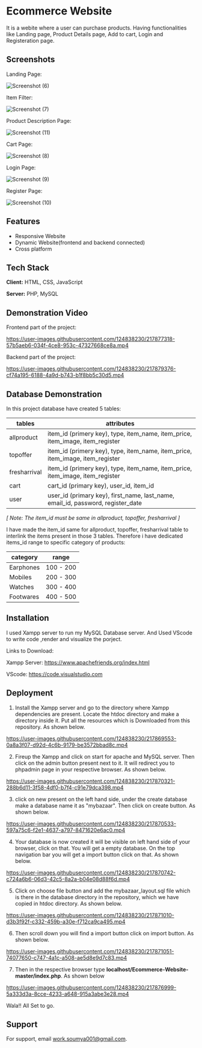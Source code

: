 
# Ecommerce Website 

It is a webite where a user can purchase products. Having functionalities like Landing page, Product Details page, Add to cart, Login and Registeration page.


## Screenshots

Landing Page:

![Screenshot (6)](https://user-images.githubusercontent.com/124838230/217867938-131c833c-3c71-4bce-866c-3cf862ee4a82.png)

Item Filter:

![Screenshot (7)](https://user-images.githubusercontent.com/124838230/217868343-8fe007af-f6da-4413-936b-c1ea47a79266.png)

Product Description Page:

![Screenshot (11)](https://user-images.githubusercontent.com/124838230/217868475-e0ffba81-7c88-4157-a705-e0ff16f8fd75.png)

Cart Page:

![Screenshot (8)](https://user-images.githubusercontent.com/124838230/217868649-37ef223a-4dba-4e54-828c-da892bd40a12.png)

Login Page:

![Screenshot (9)](https://user-images.githubusercontent.com/124838230/217868916-8dd23de2-c176-4f3c-b56d-4df7af4a6378.png)


Register Page:

![Screenshot (10)](https://user-images.githubusercontent.com/124838230/217868972-af947586-844a-44dd-8184-355ae590ed91.png)


## Features

- Responsive Website
- Dynamic Website(frontend and backend connected)
- Cross platform


## Tech Stack

**Client:** HTML, CSS, JavaScript

**Server:** PHP, MySQL


## Demonstration Video

Frontend part of the project:

https://user-images.githubusercontent.com/124838230/217877318-57b5aeb6-034f-4ce8-953c-47327668ce8a.mp4

Backend part of the project:

https://user-images.githubusercontent.com/124838230/217879376-cf74a195-6188-4a9d-b743-b1f8bb5c30d5.mp4


## Database Demonstration

In this project database have created 5 tables:

| tables | attributes | 
| --- | --- |
| allproduct | item_id (primery key), type, item_name, item_price, item_image, item_register |
| topoffer | item_id (primery key), type, item_name, item_price, item_image, item_register |
| fresharrival | item_id (primery key), type, item_name, item_price, item_image, item_register |
| cart | cart_id (primary key), user_id, item_id |
| user | user_id (primary key), first_name, last_name, email_id, password, register_date |

*[ Note: The item_id must be same in allproduct, topoffer, fresharrival ]*

I have made the item_id same for allproduct, topoffer, fresharrival table to interlink the items present in those 3 tables. Therefore i have dedicated items_id range to specific category of products:

| category | range | 
| --- | --- |
| Earphones | 100 - 200 |
| Mobiles | 200 - 300 |
| Watches | 300 - 400 |
| Footwares | 400 - 500 |

## Installation

I used Xampp server to run my MySQL Database server. And Used VScode to write code ,render and visualize the porject.

Links to Download:

Xampp Server: https://www.apachefriends.org/index.html

VScode: https://code.visualstudio.com
    
## Deployment


1. Install the Xampp server and go to the directory where Xampp dependencies are present. Locate the htdoc directory and make a directory inside it. Put all the resources which is Downloaded from this repository. As shown below.



https://user-images.githubusercontent.com/124838230/217869553-0a8a3f07-d92d-4c6b-9179-be3572bbad8c.mp4



2. Fireup  the Xampp and click on start for apache and MySQL server. Then click on the admin button present next to it. It will redirect you to phpadmin page in your respective browser. As shown below.



https://user-images.githubusercontent.com/124838230/217870321-288b6d11-3f58-4df0-b7f4-c91e79dca398.mp4



3. click on new  present on the left hand side, under the create database make a database name it as "mybazaar". Then click on create button. As shown below.



https://user-images.githubusercontent.com/124838230/217870533-597a75c6-f2e1-4637-a797-8471620e6ac0.mp4



4. Your database is now created it will be visible on left hand side of your browser, click on that. You will get a empty database. On the top navigation bar you will get a import button click on that. As shown below.



https://user-images.githubusercontent.com/124838230/217870742-c724a6b6-06d3-42c5-8a2a-b04e08d88f6d.mp4



5. Click on choose file button and add the mybazaar_layout.sql file which is there in the database directory in the repository, which we have copied in htdoc directory. As shown below.



https://user-images.githubusercontent.com/124838230/217871010-d3b3f92f-c332-459b-a30e-f712ca9ca495.mp4



6. Then scroll down you will find a import button click on import button. As shown below.



https://user-images.githubusercontent.com/124838230/217871051-74077650-c747-4a1c-a508-ae5d8e9d7c83.mp4


7. Then in the respective browser type **localhost/Ecommerce-Website-master/index.php**. As shown below



https://user-images.githubusercontent.com/124838230/217876999-5a333d3a-8cce-4233-a648-915a3abe3e28.mp4



Wala!! All Set to go.


## Support

For support, email work.soumya001@gmail.com.

